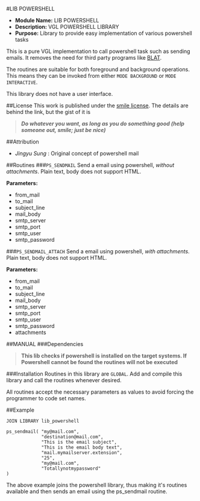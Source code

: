 #LIB POWERSHELL

- **Module Name:** 	LIB POWERSHELL
- **Description:**	VGL POWERSHELL LIBRARY
- **Purpose:**		Library to provide easy implementation of various powershell tasks

This is a pure VGL implementation to call powershell task such as sending emails. It removes the need for third party programs like [BLAT](http://blat.net).

The routines are suitable for both foreground and background operations. This means they can be invoked from either `MODE BACKGROUND` or `MODE INTERACTIVE`.

This library does not have a user interface.

##License
This work is published under the [smile license](http://licence.auth0.nl "SMILE!"). The details are behind the link, but the gist of it is 

> ***Do whatever you want, as long as you do something good (help someone out, smile; just be nice)***

##Attribution	
- *Jingyu Sung* : Original concept of powershell mail 

##Routines
###`PS_SENDMAIL`
Send a email using powershell, *without attachments*. Plain text, body does not support HTML.

**Parameters:**

- from_mail
- to_mail
- subject_line
- mail_body
- smtp_server
- smtp_port
- smtp_user
- smtp_password


###`PS_SENDMAIL_ATTACH`
Send a email using powershell, *with attachments*. Plain text, body does not support HTML.

**Parameters:**

- from_mail
- to_mail
- subject_line
- mail_body
- smtp_server
- smtp_port
- smtp_user
- smtp_password
- attachments

##MANUAL
###Dependencies
> **This lib checks if powershell is installed on the target systems. If Powershell cannot be found the routines will not be executed**

###Installation
Routines in this library are `GLOBAL`. Add and compile this library and call the routines whenever desired.

All routines accept the necessary parameters as values to avoid forcing the programmer to code set names.

##Example

	JOIN LIBRARY lib_powershell
	
	ps_sendmail( "my@mail.com",
				 "destination@mail.com",
				 "This is the email subject",
				 "This is the email body text",
				 "mail.mymailserver.extension",
				 "25",
				 "my@mail.com",
				 "Totallynotmypassword"
	)

The above example joins the powershell library, thus making it's routines available and then sends an email using the ps_sendmail routine.